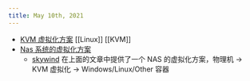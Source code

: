```yaml
---
title: May 10th, 2021
---
```


- [KVM 虚拟化方案](http://www.skywind.me/blog/archives/2530) [[Linux]] [[KVM]]
- [Nas 系统的虚拟化方案](http://www.skywind.me/blog/archives/2538)
	- [skywind](http://www.skywind.me) 在上面的文章中提供了一个 NAS 的虚拟化方案，物理机 -> KVM 虚拟化 -> Windows/Linux/Other 容器